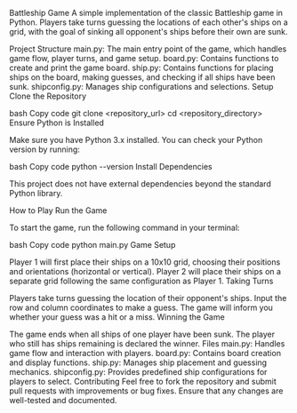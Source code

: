 Battleship Game
A simple implementation of the classic Battleship game in Python. Players take turns guessing the locations of each other's ships on a grid, with the goal of sinking all opponent's ships before their own are sunk.

Project Structure
main.py: The main entry point of the game, which handles game flow, player turns, and game setup.
board.py: Contains functions to create and print the game board.
ship.py: Contains functions for placing ships on the board, making guesses, and checking if all ships have been sunk.
shipconfig.py: Manages ship configurations and selections.
Setup
Clone the Repository

bash
Copy code
git clone <repository_url>
cd <repository_directory>
Ensure Python is Installed

Make sure you have Python 3.x installed. You can check your Python version by running:

bash
Copy code
python --version
Install Dependencies

This project does not have external dependencies beyond the standard Python library.

How to Play
Run the Game

To start the game, run the following command in your terminal:

bash
Copy code
python main.py
Game Setup

Player 1 will first place their ships on a 10x10 grid, choosing their positions and orientations (horizontal or vertical).
Player 2 will place their ships on a separate grid following the same configuration as Player 1.
Taking Turns

Players take turns guessing the location of their opponent's ships.
Input the row and column coordinates to make a guess.
The game will inform you whether your guess was a hit or a miss.
Winning the Game

The game ends when all ships of one player have been sunk.
The player who still has ships remaining is declared the winner.
Files
main.py: Handles game flow and interaction with players.
board.py: Contains board creation and display functions.
ship.py: Manages ship placement and guessing mechanics.
shipconfig.py: Provides predefined ship configurations for players to select.
Contributing
Feel free to fork the repository and submit pull requests with improvements or bug fixes. Ensure that any changes are well-tested and documented.
